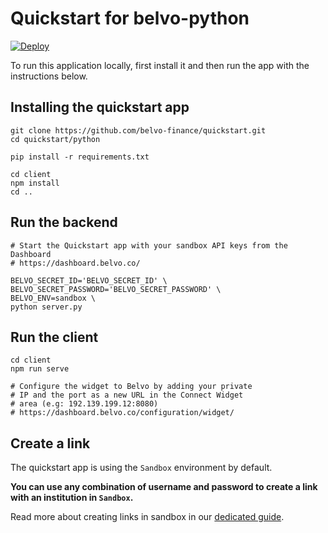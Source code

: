 # Quickstart for belvo-python

[![Deploy](https://www.herokucdn.com/deploy/button.svg)](https://heroku.com/deploy?template=https://github.com/belvo-finance/quickstart/tree/master/python)

To run this application locally, first install it and then run the app with the instructions below.

## Installing the quickstart app

```
git clone https://github.com/belvo-finance/quickstart.git
cd quickstart/python

pip install -r requirements.txt

cd client
npm install
cd ..
```

## Run the backend
```
# Start the Quickstart app with your sandbox API keys from the Dashboard
# https://dashboard.belvo.co/

BELVO_SECRET_ID='BELVO_SECRET_ID' \
BELVO_SECRET_PASSWORD='BELVO_SECRET_PASSWORD' \
BELVO_ENV=sandbox \
python server.py
```

## Run the client
```
cd client
npm run serve

# Configure the widget to Belvo by adding your private
# IP and the port as a new URL in the Connect Widget 
# area (e.g: 192.139.199.12:8080)
# https://dashboard.belvo.co/configuration/widget/
```

## Create a link
The quickstart app is using the `Sandbox` environment by default.

**You can use any combination of username and password to create a link with an institution in `Sandbox`.**

Read more about creating links in sandbox in our [dedicated guide](https://developers.belvo.co/docs/test-in-sandbox#create-links-in-sandbox).
